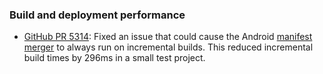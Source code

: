 ### Build and deployment performance

  * [GitHub PR 5314](https://github.com/xamarin/xamarin-android/pull/5314):
    Fixed an issue that could cause the Android [manifest
    merger][manifest-merger] to always run on incremental builds. This
    reduced incremental build times by 296ms in a small test project.

[manifest-merger]: https://developer.android.com/studio/build/manifest-merge
